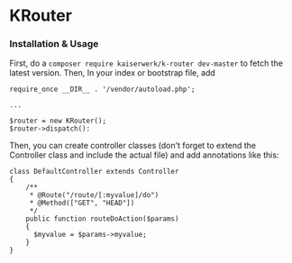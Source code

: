 # KRouter

### Installation & Usage

First, do a `composer require kaiserwerk/k-router dev-master` to fetch the latest version. Then, In your index or bootstrap file, add

```
require_once __DIR__ . '/vendor/autoload.php';

...

$router = new KRouter();
$router->dispatch():
```

Then, you can create controller classes (don't forget to extend the Controller class and include the actual file) and 
add annotations like this:

```
class DefaultController extends Controller
{
    /**
     * @Route("/route/[:myvalue]/do")
     * @Method(["GET", "HEAD"])
     */
    public function routeDoAction($params)
    {
      $myvalue = $params->myvalue;
    }
}
```
